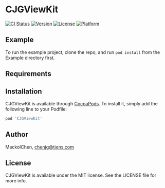 # CJGViewKit

[![CI Status](https://img.shields.io/travis/MackolChen/CJGViewKit.svg?style=flat)](https://travis-ci.org/MackolChen/CJGViewKit)
[![Version](https://img.shields.io/cocoapods/v/CJGViewKit.svg?style=flat)](https://cocoapods.org/pods/CJGViewKit)
[![License](https://img.shields.io/cocoapods/l/CJGViewKit.svg?style=flat)](https://cocoapods.org/pods/CJGViewKit)
[![Platform](https://img.shields.io/cocoapods/p/CJGViewKit.svg?style=flat)](https://cocoapods.org/pods/CJGViewKit)

## Example

To run the example project, clone the repo, and run `pod install` from the Example directory first.

## Requirements

## Installation

CJGViewKit is available through [CocoaPods](https://cocoapods.org). To install
it, simply add the following line to your Podfile:

```ruby
pod 'CJGViewKit'
```

## Author

MackolChen, chenjg@tiens.com

## License

CJGViewKit is available under the MIT license. See the LICENSE file for more info.
